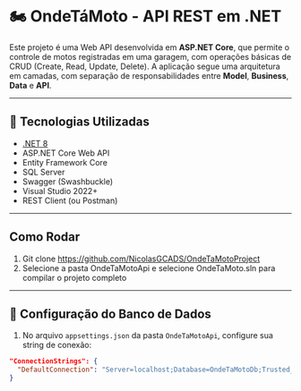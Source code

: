 # 🏍️ OndeTáMoto - API REST em .NET

Este projeto é uma Web API desenvolvida em **ASP.NET Core**, que permite o controle de motos registradas em uma garagem, com operações básicas de CRUD (Create, Read, Update, Delete). A aplicação segue uma arquitetura em camadas, com separação de responsabilidades entre **Model**, **Business**, **Data** e **API**.

---

## 🚀 Tecnologias Utilizadas

- [.NET 8](https://dotnet.microsoft.com/en-us/)
- ASP.NET Core Web API
- Entity Framework Core
- SQL Server
- Swagger (Swashbuckle)
- Visual Studio 2022+
- REST Client (ou Postman)

---

## Como Rodar 

1. Git clone https://github.com/NicolasGCADS/OndeTaMotoProject
2. Selecione a pasta OndeTaMotoApi e selecione OndeTaMoto.sln para compilar o projeto completo

---

## 🔧 Configuração do Banco de Dados

1. No arquivo `appsettings.json` da pasta `OndeTaMotoApi`, configure sua string de conexão:

```json
"ConnectionStrings": {
  "DefaultConnection": "Server=localhost;Database=OndeTaMotoDb;Trusted_Connection=True;TrustServerCertificate=True"
}



